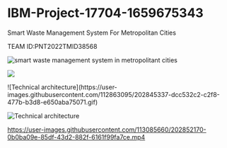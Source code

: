 # IBM-Project-17704-1659675343
Smart Waste Management System For Metropolitan Cities

TEAM ID:PNT2022TMID38568

![smart waste management system in metropolitant cities](https://user-images.githubusercontent.com/113085660/202834899-73640ca8-c9a6-4753-974a-ad5bea3dfe46.gif)

![](https://svgur.com/i/nQ2.svg)

<!--⚽️ACTIVITY / 🌐WEBSITE: https://github.com/Readme-Workflows/recent-activity -->
<!--RECENT_ACTIVITY:start-->
<!--RECENT_ACTIVITY:end-->![Technical architecture](https://user-images.githubusercontent.com/112863095/202845337-dcc532c2-c2f8-477b-b3d8-e650aba75071.gif)

<!--RECENT_ACTIVITY:last_update-->

<!--RECENT_ACTIVITY:last_update_end-->



![Technical architecture](https://user-images.githubusercontent.com/112863095/202845344-84c626f8-c6b7-48d9-8922-c683bc3f5b3e.gif)



https://user-images.githubusercontent.com/113085660/202852170-0b0ba09e-85df-43d2-882f-6161f99fa7ce.mp4

